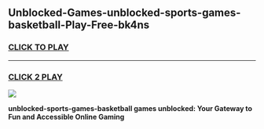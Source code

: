 
## Unblocked-Games-unblocked-sports-games-basketball-Play-Free-bk4ns
<h3>
<a href="https://premium76.site?title=unblocked-sports-games-basketball&ref=21A">CLICK TO PLAY</a></h3>
<hr>

<h3>
<a href="https://premium76.site?title=unblocked-sports-games-basketball&ref=21A">CLICK 2 PLAY</a>
  
</h3>

<a href="https://premium76.site?title=unblocked-sports-games-basketball&ref=21A"><img src="https://clearcache.store/games.png"></a>


**unblocked-sports-games-basketball games unblocked: Your Gateway to Fun and Accessible Online Gaming**
